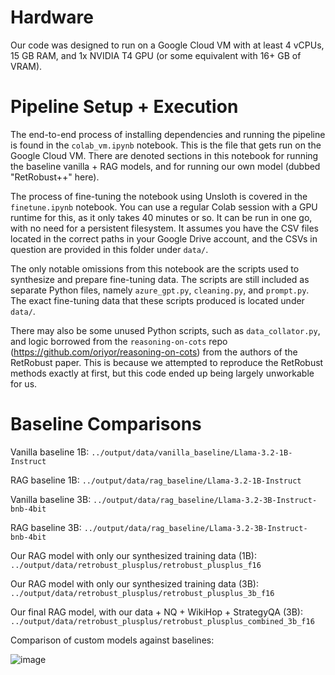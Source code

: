 # Hardware

Our code was designed to run on a Google Cloud VM with at least 4 vCPUs, 15 GB RAM, and 1x NVIDIA T4 GPU (or some equivalent with 16+ GB of VRAM).

# Pipeline Setup + Execution

The end-to-end process of installing dependencies and running the pipeline is found in the `colab_vm.ipynb` notebook. This is the file that gets run on the Google Cloud VM. There are denoted sections in this notebook for running the baseline vanilla + RAG models, and for running our own model (dubbed "RetRobust++" here).

The process of fine-tuning the notebook using Unsloth is covered in the `finetune.ipynb` notebook. You can use a regular Colab session with a GPU runtime for this, as it only takes 40 minutes or so. It can be run in one go, with no need for a persistent filesystem. It assumes you have the CSV files located in the correct paths in your Google Drive account, and the CSVs in question are provided in this folder under `data/`.

The only notable omissions from this notebook are the scripts used to synthesize and prepare fine-tuning data. The scripts are still included as separate Python files, namely `azure_gpt.py`, `cleaning.py`, and `prompt.py`. The exact fine-tuning data that these scripts produced is located under `data/`.

There may also be some unused Python scripts, such as `data_collator.py`, and logic borrowed from the `reasoning-on-cots` repo (https://github.com/oriyor/reasoning-on-cots) from the authors of the RetRobust paper. This is because we attempted to reproduce the RetRobust methods exactly at first, but this code ended up being largely unworkable for us.

# Baseline Comparisons 

Vanilla baseline 1B: `../output/data/vanilla_baseline/Llama-3.2-1B-Instruct`

RAG baseline 1B: `../output/data/rag_baseline/Llama-3.2-1B-Instruct`

Vanilla baseline 3B: `../output/data/rag_baseline/Llama-3.2-3B-Instruct-bnb-4bit`

RAG baseline 3B: `../output/data/rag_baseline/Llama-3.2-3B-Instruct-bnb-4bit`

Our RAG model with only our synthesized training data (1B): `../output/data/retrobust_plusplus/retrobust_plusplus_f16`

Our RAG model with only our synthesized training data (3B): `../output/data/retrobust_plusplus/retrobust_plusplus_3b_f16`

Our final RAG model, with our data + NQ + WikiHop + StrategyQA (3B): `../output/data/retrobust_plusplus/retrobust_plusplus_combined_3b_f16`

Comparison of custom models against baselines: 

![image](https://github.com/user-attachments/assets/dd4b8452-fbaa-4f77-9e29-55478660b179)

